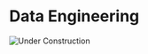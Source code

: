 # Data Engineering

![Under Construction](https://raw.githubusercontent.com/gregorywmorris/gregorywmorris.github.io/master/images/under-construction.jpg)
